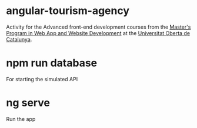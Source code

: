 # angular-tourism-agency

Activity for the Advanced front-end development courses from the [Master's Program in Web App and Website Development](https://estudis.uoc.edu/ca/masters-universitaris/desenvolupament-llocs-aplicacions-web/presentacio) at the [Universitat Oberta de Catalunya](https://www.uoc.edu).

# npm run database
For starting the simulated API

# ng serve
Run the app
